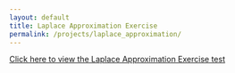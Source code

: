 ```yaml
---
layout: default
title: Laplace Approximation Exercise
permalink: /projects/laplace_approximation/
---
```


[Click here to view the Laplace Approximation Exercise test](https://ivandrodri.github.io/ivan-homepage/projects/laplace_approximation/_build/_page/Laplace_exercise/html/index.html)